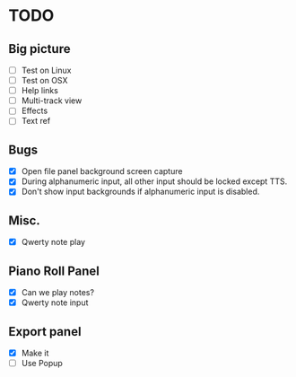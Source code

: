 # TODO

## Big picture

- [ ] Test on Linux
- [ ] Test on OSX
- [ ] Help links
- [ ] Multi-track view
- [ ] Effects
- [ ] Text ref

## Bugs

- [x] Open file panel background screen capture
- [x] During alphanumeric input, all other input should be locked except TTS.
- [x] Don't show input backgrounds if alphanumeric input is disabled.

## Misc.

- [x] Qwerty note play

## Piano Roll Panel

- [x] Can we play notes?
- [x] Qwerty note input

## Export panel

- [x] Make it
- [ ] Use Popup